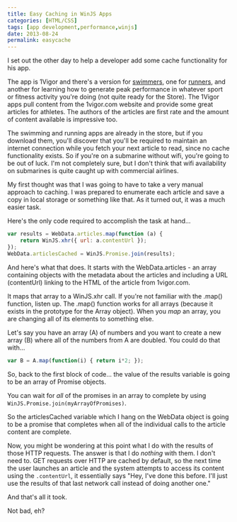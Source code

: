```yaml
---
title: Easy Caching in WinJS Apps
categories: [HTML/CSS]
tags: [app development,performance,winjs]
date: 2013-08-24
permalink: easycache
---
```


I set out the other day to help a developer add some cache functionality for his app.

The app is 1Vigor and there&#39;s a version for [swimmers](http://apps.microsoft.com/windows/en-us/app/f616e79d-42b6-4acb-bf62-4d99a119c0db), one for [runners](http://apps.microsoft.com/windows/en-us/app/f9d94f63-4ce4-4683-9f06-a1bf1f941e67), and another for learning how to generate peak performance in whatever sport or fitness activity you&#39;re doing (not quite ready for the Store). The 1Vigor apps pull content from the 1vigor.com website and provide some great articles for athletes. The authors of the articles are first rate and the amount of content available is impressive too.

The swimming and running apps are already in the store, but if you download them, you&#39;ll discover that you&#39;ll be required to maintain an internet connection while you fetch your next article to read, since no cache functionality exists. So if you&#39;re on a submarine without wifi, you&#39;re going to be out of luck. I&#39;m not completely sure, but I don&#39;t think that wifi availability on submarines is quite caught up with commercial airlines.

My first thought was that I was going to have to take a very manual approach to caching. I was prepared to enumerate each article and save a copy in local storage or something like that. As it turned out, it was a much easier task.

Here&#39;s the only code required to accomplish the task at hand...

``` js
var results = WebData.articles.map(function (a) {
    return WinJS.xhr({ url: a.contentUrl });
});
WebData.articlesCached = WinJS.Promise.join(results);
```

And here&#39;s what that does. It starts with the WebData.articles - an array containing objects with the metadata about the articles and including a URL (contentUrl) linking to the HTML of the article from 1vigor.com.

It maps that array to a WinJS.xhr call. If you&#39;re not familiar with the .map() function, listen up. The .map() function works for all arrays (because it exists in the prototype for the Array object). When you _map_ an array, you are changing all of its elements to something else.

Let&#39;s say you have an array (A) of numbers and you want to create a new array (B) where all of the numbers from A are doubled. You could do that with...

``` js
var B = A.map(function(i) { return i*2; });
```

So, back to the first block of code... the value of the results variable is going to be an array of Promise objects.

You can wait for _all_ of the promises in an array to complete by using `WinJS.Promise.join(myArrayOfPromises)`.

So the articlesCached variable which I hang on the WebData object is going to be a promise that completes when all of the individual calls to the article content are complete.

Now, you might be wondering at this point what I do with the results of those HTTP requests. The answer is that I do _nothing_ with them. I don&#39;t need to. GET requests over HTTP are cached by default, so the next time the user launches an article and the system attempts to access its content using the `.contentUrl`, it essentially says &quot;Hey, I&#39;ve done this before. I&#39;ll just use the results of that last network call instead of doing another one.&quot;

And that&#39;s all it took.

Not bad, eh?